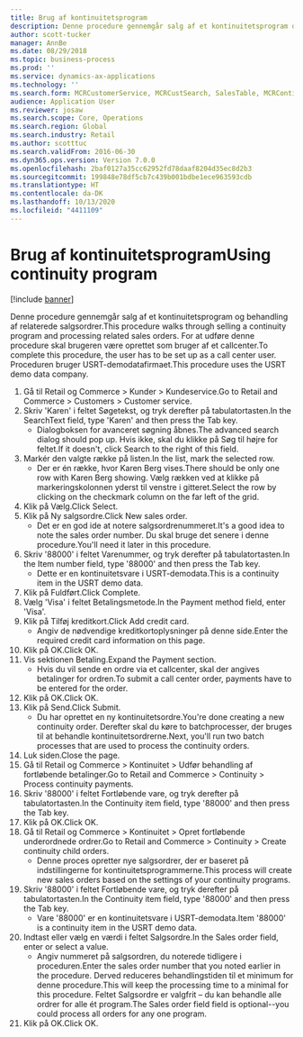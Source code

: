 ```yaml
---
title: Brug af kontinuitetsprogram
description: Denne procedure gennemgår salg af et kontinuitetsprogram og behandling af relaterede salgsordrer.
author: scott-tucker
manager: AnnBe
ms.date: 08/29/2018
ms.topic: business-process
ms.prod: ''
ms.service: dynamics-ax-applications
ms.technology: ''
ms.search.form: MCRCustomerService, MCRCustSearch, SalesTable, MCRContinuityCustInfo, MCRCustPaymLookup, CreditCardTokenization, CreditCardLookup, MCRSalesOrderRecap
audience: Application User
ms.reviewer: josaw
ms.search.scope: Core, Operations
ms.search.region: Global
ms.search.industry: Retail
ms.author: scotttuc
ms.search.validFrom: 2016-06-30
ms.dyn365.ops.version: Version 7.0.0
ms.openlocfilehash: 2baf0127a35cc62952fd78daaf8204d35ec8d2b3
ms.sourcegitcommit: 199848e78df5cb7c439b001bdbe1ece963593cdb
ms.translationtype: HT
ms.contentlocale: da-DK
ms.lasthandoff: 10/13/2020
ms.locfileid: "4411109"
---
```

# <a name="using-continuity-program"></a><span data-ttu-id="db424-103">Brug af kontinuitetsprogram</span><span class="sxs-lookup"><span data-stu-id="db424-103">Using continuity program</span></span>

[!include [banner](../includes/banner.md)]

<span data-ttu-id="db424-104">Denne procedure gennemgår salg af et kontinuitetsprogram og behandling af relaterede salgsordrer.</span><span class="sxs-lookup"><span data-stu-id="db424-104">This procedure walks through selling a continuity program and processing related sales orders.</span></span> <span data-ttu-id="db424-105">For at udføre denne procedure skal brugeren være oprettet som bruger af et callcenter.</span><span class="sxs-lookup"><span data-stu-id="db424-105">To complete this procedure, the user has to be set up as a call center user.</span></span> <span data-ttu-id="db424-106">Proceduren bruger USRT-demodatafirmaet.</span><span class="sxs-lookup"><span data-stu-id="db424-106">This procedure uses the USRT demo data company.</span></span>

1. <span data-ttu-id="db424-107">Gå til Retail og Commerce > Kunder > Kundeservice.</span><span class="sxs-lookup"><span data-stu-id="db424-107">Go to Retail and Commerce > Customers > Customer service.</span></span>
2. <span data-ttu-id="db424-108">Skriv 'Karen' i feltet Søgetekst, og tryk derefter på tabulatortasten.</span><span class="sxs-lookup"><span data-stu-id="db424-108">In the SearchText field, type 'Karen' and then press the Tab key.</span></span>
    * <span data-ttu-id="db424-109">Dialogboksen for avanceret søgning åbnes.</span><span class="sxs-lookup"><span data-stu-id="db424-109">The advanced search dialog should pop up.</span></span> <span data-ttu-id="db424-110">Hvis ikke, skal du klikke på Søg til højre for feltet.</span><span class="sxs-lookup"><span data-stu-id="db424-110">If it doesn't, click Search to the right of this field.</span></span>  
3. <span data-ttu-id="db424-111">Markér den valgte række på listen.</span><span class="sxs-lookup"><span data-stu-id="db424-111">In the list, mark the selected row.</span></span>
    * <span data-ttu-id="db424-112">Der er én række, hvor Karen Berg vises.</span><span class="sxs-lookup"><span data-stu-id="db424-112">There should be only one row with Karen Berg showing.</span></span> <span data-ttu-id="db424-113">Vælg rækken ved at klikke på markeringskolonnen yderst til venstre i gitteret.</span><span class="sxs-lookup"><span data-stu-id="db424-113">Select the row by clicking on the checkmark column on the far left of the grid.</span></span>  
4. <span data-ttu-id="db424-114">Klik på Vælg.</span><span class="sxs-lookup"><span data-stu-id="db424-114">Click Select.</span></span>
5. <span data-ttu-id="db424-115">Klik på Ny salgsordre.</span><span class="sxs-lookup"><span data-stu-id="db424-115">Click New sales order.</span></span>
    * <span data-ttu-id="db424-116">Det er en god ide at notere salgsordrenummeret.</span><span class="sxs-lookup"><span data-stu-id="db424-116">It's a good idea to note the sales order number.</span></span> <span data-ttu-id="db424-117">Du skal bruge det senere i denne procedure.</span><span class="sxs-lookup"><span data-stu-id="db424-117">You'll need it later in this procedure.</span></span>  
6. <span data-ttu-id="db424-118">Skriv '88000' i feltet Varenummer, og tryk derefter på tabulatortasten.</span><span class="sxs-lookup"><span data-stu-id="db424-118">In the Item number field, type '88000' and then press the Tab key.</span></span>
    * <span data-ttu-id="db424-119">Dette er en kontinuitetsvare i USRT-demodata.</span><span class="sxs-lookup"><span data-stu-id="db424-119">This is a continuity item in the USRT demo data.</span></span>  
7. <span data-ttu-id="db424-120">Klik på Fuldført.</span><span class="sxs-lookup"><span data-stu-id="db424-120">Click Complete.</span></span>
8. <span data-ttu-id="db424-121">Vælg 'Visa' i feltet Betalingsmetode.</span><span class="sxs-lookup"><span data-stu-id="db424-121">In the Payment method field, enter 'Visa'.</span></span>
9. <span data-ttu-id="db424-122">Klik på Tilføj kreditkort.</span><span class="sxs-lookup"><span data-stu-id="db424-122">Click Add credit card.</span></span>
    * <span data-ttu-id="db424-123">Angiv de nødvendige kreditkortoplysninger på denne side.</span><span class="sxs-lookup"><span data-stu-id="db424-123">Enter the required credit card information on this page.</span></span>  
10. <span data-ttu-id="db424-124">Klik på OK.</span><span class="sxs-lookup"><span data-stu-id="db424-124">Click OK.</span></span>
11. <span data-ttu-id="db424-125">Vis sektionen Betaling.</span><span class="sxs-lookup"><span data-stu-id="db424-125">Expand the Payment section.</span></span>
    * <span data-ttu-id="db424-126">Hvis du vil sende en ordre via et callcenter, skal der angives betalinger for ordren.</span><span class="sxs-lookup"><span data-stu-id="db424-126">To submit a call center order, payments have to be entered for the order.</span></span>  
12. <span data-ttu-id="db424-127">Klik på OK.</span><span class="sxs-lookup"><span data-stu-id="db424-127">Click OK.</span></span>
13. <span data-ttu-id="db424-128">Klik på Send.</span><span class="sxs-lookup"><span data-stu-id="db424-128">Click Submit.</span></span>
    * <span data-ttu-id="db424-129">Du har oprettet en ny kontinuitetsordre.</span><span class="sxs-lookup"><span data-stu-id="db424-129">You're done creating a new continuity order.</span></span> <span data-ttu-id="db424-130">Derefter skal du køre to batchprocesser, der bruges til at behandle kontinuitetsordrerne.</span><span class="sxs-lookup"><span data-stu-id="db424-130">Next, you'll run two batch processes that are used to process the continuity orders.</span></span>  
14. <span data-ttu-id="db424-131">Luk siden.</span><span class="sxs-lookup"><span data-stu-id="db424-131">Close the page.</span></span>
15. <span data-ttu-id="db424-132">Gå til Retail og Commerce > Kontinuitet > Udfør behandling af fortløbende betalinger.</span><span class="sxs-lookup"><span data-stu-id="db424-132">Go to Retail and Commerce > Continuity > Process continuity payments.</span></span>
16. <span data-ttu-id="db424-133">Skriv '88000' i feltet Fortløbende vare, og tryk derefter på tabulatortasten.</span><span class="sxs-lookup"><span data-stu-id="db424-133">In the Continuity item field, type '88000' and then press the Tab key.</span></span>
17. <span data-ttu-id="db424-134">Klik på OK.</span><span class="sxs-lookup"><span data-stu-id="db424-134">Click OK.</span></span>
18. <span data-ttu-id="db424-135">Gå til Retail og Commerce > Kontinuitet > Opret fortløbende underordnede ordrer.</span><span class="sxs-lookup"><span data-stu-id="db424-135">Go to Retail and Commerce > Continuity > Create continuity child orders.</span></span>
    * <span data-ttu-id="db424-136">Denne proces opretter nye salgsordrer, der er baseret på indstillingerne for kontinuitetsprogrammerne.</span><span class="sxs-lookup"><span data-stu-id="db424-136">This process will create new sales orders based on the settings of your continuity programs.</span></span>  
19. <span data-ttu-id="db424-137">Skriv '88000' i feltet Fortløbende vare, og tryk derefter på tabulatortasten.</span><span class="sxs-lookup"><span data-stu-id="db424-137">In the Continuity item field, type '88000' and then press the Tab key.</span></span>
    * <span data-ttu-id="db424-138">Vare '88000' er en kontinuitetsvare i USRT-demodata.</span><span class="sxs-lookup"><span data-stu-id="db424-138">Item '88000' is a continuity item in the USRT demo data.</span></span>  
20. <span data-ttu-id="db424-139">Indtast eller vælg en værdi i feltet Salgsordre.</span><span class="sxs-lookup"><span data-stu-id="db424-139">In the Sales order field, enter or select a value.</span></span>
    * <span data-ttu-id="db424-140">Angiv nummeret på salgsordren, du noterede tidligere i proceduren.</span><span class="sxs-lookup"><span data-stu-id="db424-140">Enter the sales order number that you noted earlier in the procedure.</span></span> <span data-ttu-id="db424-141">Derved reduceres behandlingstiden til et minimum for denne procedure.</span><span class="sxs-lookup"><span data-stu-id="db424-141">This will keep the processing time to a minimal for this procedure.</span></span> <span data-ttu-id="db424-142">Feltet Salgsordre er valgfrit – du kan behandle alle ordrer for alle ét program.</span><span class="sxs-lookup"><span data-stu-id="db424-142">The Sales order field field is optional--you could process all orders for any one program.</span></span>  
21. <span data-ttu-id="db424-143">Klik på OK.</span><span class="sxs-lookup"><span data-stu-id="db424-143">Click OK.</span></span>

